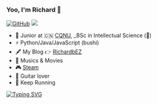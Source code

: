 ### Yoo, I'm Richard 👋

[![GitHub](https://img.shields.io/badge/dynamic/json?logo=github&label=GitHub&labelColor=495867&color=495867&query=%24.data.totalSubs&url=https%3A%2F%2Fapi.spencerwoo.com%2Fsubstats%2F%3Fsource%3Dgithub%26queryKey%3Dhayschan&style=flat-square)](https://github.com/rzh0504)
![](https://img.shields.io/badge/dynamic/json?color=red&label=%E7%BD%91%E6%98%93%E4%BA%91&query=%24.data.totalSubs&url=https%3A%2F%2Fapi.spencerwoo.com%2Fsubstats%2F%3Fsource%3DneteaseMusic%26queryKey%3D2093659459)

- 🍻 Junior at 🇨🇳 [CQNU](https://www.pku.edu.cn), _BSc in Intellectual Science (🤡)
- ⚡ Python/Java/JavaScript  (bushi)
- 🖋  My Blog 👉 [RichardbEZ](https://Richardbez.eu.org)
- 🎵 Musics & Movies
- 🎮 [Steam](https://steamcommunity.com/profiles/76561199210543063/)
- 🎸 Guitar lover
- 🏃 Keep Running

[![Typing SVG](https://readme-typing-svg.demolab.com?font=Fira+Code&weight=600&size=25&pause=1000&vCenter=true&width=435&lines=Just+Peace+and+Patient)](https://git.io/typing-svg)

